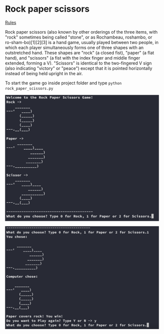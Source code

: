 # Rock paper scissors
[Rules](https://wrpsa.com/the-official-rules-of-rock-paper-scissors/)

Rock paper scissors (also known by other orderings of the three items, with "rock" sometimes being called "stone", or as Rochambeau, roshambo, or ro-sham-bo)[1][2][3] is a hand game, usually played between two people, in which each player simultaneously forms one of three shapes with an outstretched hand. These shapes are "rock" (a closed fist), "paper" (a flat hand), and "scissors" (a fist with the index finger and middle finger extended, forming a V). "Scissors" is identical to the two-fingered V sign (also indicating "victory" or "peace") except that it is pointed horizontally instead of being held upright in the air.

To start the game go inside project folder and type `python rock_paper_scissors.py`

![](rock_paper_scissors.png)

![](rock_paper_scissors1.png)
